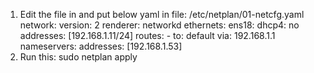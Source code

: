 1.  Edit the file in and put below yaml in file:  /etc/netplan/01-netcfg.yaml
    network:
    version: 2
    renderer: networkd
    ethernets:
        ens18:
        dhcp4: no
        addresses: [192.168.1.11/24]
        routes:
            - to: default
            via: 192.168.1.1
        nameservers:
            addresses: [192.168.1.53]
2.  Run this:
    sudo netplan apply


